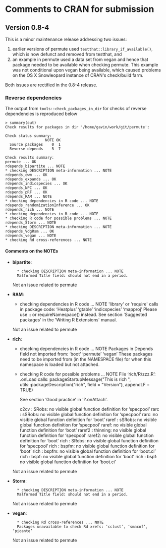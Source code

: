 Comments to CRAN for submission
===============================

## Version 0.8-4

This is a minor maintenance release addressing two issues:

 1. earlier versions of permute used `testthat::library_if_available()`, which is now defunct and removed from testthat, and
 2. an example in permute used a data set from vegan and hence that package needed to be available when checking permute. This example was not conditional upon vegan being available, which caused problems on the OS X Snowleopard instance of CRAN's check/build farm.

Both issues are rectified in the 0.8-4 release.

### Reverse dependencies

The output from `tools::check_packages_in_dir` for checks of reverse dependencies is reproduced below

```
> summary(out)
Check results for packages in dir '/home/gavin/work/git/permute':

Check status summary:
                  NOTE OK
  Source packages    0  1
  Reverse depends    5  7

Check results summary:
permute ... OK
rdepends_bipartite ... NOTE
* checking DESCRIPTION meta-information ... NOTE
rdepends_cwm ... OK
rdepends_expands ... OK
rdepends_indicspecies ... OK
rdepends_NPC ... OK
rdepends_pRF ... OK
rdepends_RAM ... NOTE
* checking dependencies in R code ... NOTE
rdepends_randomizationInference ... OK
rdepends_rich ... NOTE
* checking dependencies in R code ... NOTE
* checking R code for possible problems ... NOTE
rdepends_Storm ... NOTE
* checking DESCRIPTION meta-information ... NOTE
rdepends_VdgRsm ... OK
rdepends_vegan ... NOTE
* checking Rd cross-references ... NOTE
```

#### Comments on the NOTEs

 * **bipartite**:
 
         * checking DESCRIPTION meta-information ... NOTE
         Malformed Title field: should not end in a period.

    Not an issue related to permute
	 
 * **RAM**:

	 * checking dependencies in R code ... NOTE
         'library' or 'require' calls in package code:
         ‘Heatplus’ ‘gtable’ ‘indicspecies’ ‘mapproj’
         Please use :: or requireNamespace() instead.
         See section 'Suggested packages' in the 'Writing R Extensions' manual.

    Not an issue related to permute
 
 * **rich**:

	 * checking dependencies in R code ... NOTE
         Packages in Depends field not imported from:
          ‘boot’ ‘permute’ ‘vegan’
          These packages need to be imported from (in the NAMESPACE file)
          for when this namespace is loaded but not attached.
	 
	 * checking R code for possible problems ... NOTE
         File ‘rich/R/zzz.R’:
           .onLoad calls:
             packageStartupMessage("This is rich ", utils::packageDescription("rich",     field = "Version"), appendLF = TRUE)
         
         See section ‘Good practice’ in '?.onAttach'.

         c2cv : SRobs: no visible global function definition for ‘specpool’
         rarc : sSRobs: no visible global function definition for ‘specpool’
         rarc: no visible global function definition for ‘boot’
         raref : sSRobs: no visible global function definition for ‘specpool’
         raref: no visible global function definition for ‘boot’
         raref2 : thinning: no visible global function definition for ‘specpool’
         raref2: no visible global function definition for ‘boot’
         rich : SRobs: no visible global function definition for ‘specpool’
         rich : bspfm: no visible global function definition for ‘boot’
         rich : bspfm: no visible global function definition for ‘boot.ci’
         rich : bspf: no visible global function definition for ‘boot’
         rich : bspf: no visible global function definition for ‘boot.ci’

    Not an issue related to permute

 * **Storm**:

         * checking DESCRIPTION meta-information ... NOTE
         Malformed Title field: should not end in a period.

    Not an issue related to permute

 * **vegan**:

         * checking Rd cross-references ... NOTE
         Packages unavailable to check Rd xrefs: ‘cclust’, ‘smacof’, ‘picante’

    Not an issue related to permute

